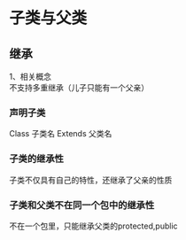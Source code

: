 # 子类与父类  
## 继承  
1、相关概念  
不支持多重继承（儿子只能有一个父亲） 
### 声明子类  
Class 子类名 Extends 父类名  
### 子类的继承性  
子类不仅具有自己的特性，还继承了父亲的性质  
### 子类和父类不在同一个包中的继承性  
不在一个包里，只能继承父类的protected,public